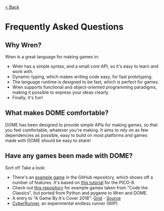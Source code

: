[< Back](.)

Frequently Asked Questions
=================

## Why Wren?

Wren is a great language for making games in:
 * Wren has a simple syntax, and a small core API, so it's easy to learn and work with.
 * Dynamic typing, which makes writing code easy, for fast prototyping.
 * The language runtime is designed to be fast, which is perfect for games.
 * Wren supports functional and object-oriented programming paradigms, making it possible to express your ideas clearly.
 * Finally, it's fun!

## What makes DOME comfortable?
DOME has been designed to provide simple APIs for making games, so that you feel comfortable, whatever you're making.
It aims to rely on as few dependencies as possible, easy to build on most platforms and games made with DOME should be easy to share!

## Have any games been made with DOME?

Sort of! Take a look:
* There's an [example game](https://github.com/avivbeeri/dome/tree/master/examples/spaceshooter) in the GitHub repository, which shows off a number of features. It's based on [this tutorial](https://ztiromoritz.github.io/pico-8-shooter/) for the PICO-8.
* Check out [this repository](https://github.com/avivbeeri/dome-examples) for example games taken from "Code the Classics", but ported from Python and pygame to Wren and DOME.
* A entry to "A Game By It's Cover 2018": [Grid](https://avivbeeri.itch.io/grid) - [Source](https://github.com/avivbeeri/grid)
* [CyberRunner](https://github.com/Sandvich/CyberRunner), an experimental endless runner (WIP)


